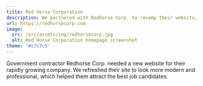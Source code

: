 ```yaml
---
title: Red Horse Corporation
description: We partnered with Redhorse Corp. to revamp their website, giving it a modern and professional look to attract top talent.
url: https://redhorsecorp.com
image:
  src: /src/assets/img/redhorsecorp.jpg
  alt: Red Horse Corporation homepage screenshot
theme: '#c7c7c5'
---
```


Government contractor Redhorse Corp. needed a new website for their rapidly growing company. We refreshed their site to look more modern and professional, which helped them attract the best job candidates.
